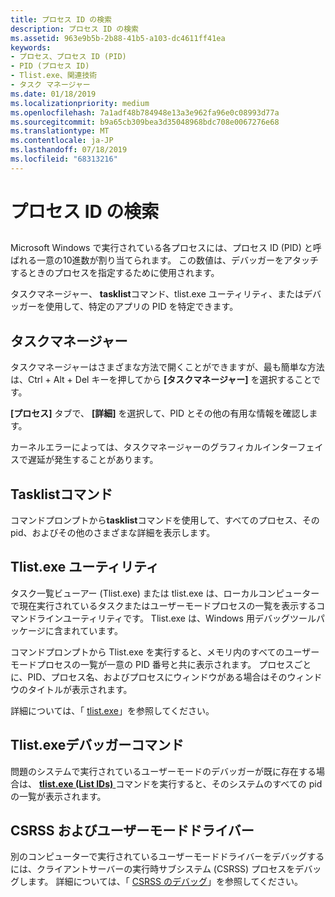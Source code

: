 ```yaml
---
title: プロセス ID の検索
description: プロセス ID の検索
ms.assetid: 963e9b5b-2b88-41b5-a103-dc4611ff41ea
keywords:
- プロセス、プロセス ID (PID)
- PID (プロセス ID)
- Tlist.exe、関連技術
- タスク マネージャー
ms.date: 01/18/2019
ms.localizationpriority: medium
ms.openlocfilehash: 7a1adf48b784948e13a3e962fa96e0c08993d77a
ms.sourcegitcommit: b9a65cb309bea3d35048968bdc708e0067276e68
ms.translationtype: MT
ms.contentlocale: ja-JP
ms.lasthandoff: 07/18/2019
ms.locfileid: "68313216"
---
```

# <a name="finding-the-process-id"></a>プロセス ID の検索


## <span id="ddk_finding_the_process_id_dbg"></span><span id="DDK_FINDING_THE_PROCESS_ID_DBG"></span>


Microsoft Windows で実行されている各プロセスには、プロセス ID (PID) と呼ばれる一意の10進数が割り当てられます。 この数値は、デバッガーをアタッチするときのプロセスを指定するために使用されます。

タスクマネージャー、 **tasklist**コマンド、tlist.exe ユーティリティ、またはデバッガーを使用して、特定のアプリの PID を特定できます。

## <a name="span-idtaskmanagerspanspan-idtaskmanagerspantask-manager"></a><span id="task_manager"></span><span id="TASK_MANAGER"></span>タスクマネージャー

タスクマネージャーはさまざまな方法で開くことができますが、最も簡単な方法は、Ctrl + Alt + Del キーを押してから **[タスクマネージャー]** を選択することです。

**[プロセス]** タブで、 **[詳細]** を選択して、PID とその他の有用な情報を確認します。

カーネルエラーによっては、タスクマネージャーのグラフィカルインターフェイスで遅延が発生することがあります。

## <a name="span-idthetasklistcommandspanspan-idthetasklistcommandspanthe-tasklist-command"></a><span id="the_tasklist_command"></span><span id="THE_TASKLIST_COMMAND"></span>**Tasklist**コマンド

コマンドプロンプトから**tasklist**コマンドを使用して、すべてのプロセス、その pid、およびその他のさまざまな詳細を表示します。

## <a name="span-idtlistspanspan-idtlistspantlist-utility"></a><span id="tlist"></span><span id="TLIST"></span>Tlist.exe ユーティリティ

タスク一覧ビューアー (Tlist.exe) または tlist.exe は、ローカルコンピューターで現在実行されているタスクまたはユーザーモードプロセスの一覧を表示するコマンドラインユーティリティです。 Tlist.exe は、Windows 用デバッグツールパッケージに含まれています。

コマンドプロンプトから Tlist.exe を実行すると、メモリ内のすべてのユーザーモードプロセスの一覧が一意の PID 番号と共に表示されます。 プロセスごとに、PID、プロセス名、およびプロセスにウィンドウがある場合はそのウィンドウのタイトルが表示されます。

詳細については、「 [tlist.exe](tlist.md)」を参照してください。

## <a name="span-idthetlistdebuggercommandspanspan-idthetlistdebuggercommandspanthe-tlist-debugger-command"></a><span id="the__tlist_debugger_command"></span><span id="THE__TLIST_DEBUGGER_COMMAND"></span>**Tlist.exe**デバッガーコマンド

問題のシステムで実行されているユーザーモードのデバッガーが既に存在する場合は、 [**tlist.exe (List IDs)** ](-tlist--list-process-ids-.md)コマンドを実行すると、そのシステムのすべての pid の一覧が表示されます。

## <a name="span-idcsrssandusermodedriversspanspan-idcsrssandusermodedriversspancsrss-and-user-mode-drivers"></a><span id="csrss_and_user_mode_drivers"></span><span id="CSRSS_AND_USER_MODE_DRIVERS"></span>CSRSS およびユーザーモードドライバー

別のコンピューターで実行されているユーザーモードドライバーをデバッグするには、クライアントサーバーの実行時サブシステム (CSRSS) プロセスをデバッグします。 詳細については、「 [CSRSS のデバッグ](debugging-csrss.md)」を参照してください。

 

 





